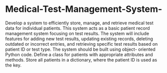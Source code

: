 # Medical-Test-Management-System-
Develop a system to efficiently store, manage, and retrieve medical test data for individual patients. This 
system acts as a basic patient record management system focusing on test results. The system will include 
features for adding new test results, updating existing records, deleting outdated or incorrect entries, and 
retrieving specific test results based on patient ID or test type. The system should be built using object- 
oriented Python code. Define a class for patients with appropriate attributes and methods. Store all 
patients in a dictionary, where the patient ID is used as the key.
